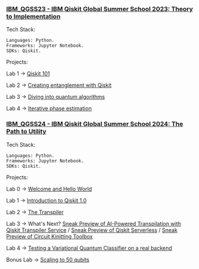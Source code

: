 ### [IBM_QGSS23 - IBM Qiskit Global Summer School 2023: Theory to Implementation](https://github.com/bavba/Quantum_computing/tree/main/IBM_QGSS23)

Tech Stack:
	
	Languages: Python.
	Frameworks: Jupyter Notebook.
	SDKs: Qiskit.

Projects:

Lab 1 -> [Qiskit 101](https://github.com/bavba/Quantum_computing/blob/main/IBM_QGSS23/labs/lab1_qiskit_101.ipynb)

Lab 2 -> [Creating entanglement with Qiskit](https://github.com/bavba/Quantum_computing/blob/main/IBM_QGSS23/labs/lab2_creating_entanglement_with_qiskit.ipynb)

Lab 3 -> [Diving into quantum algorithms](https://github.com/bavba/Quantum_computing/blob/main/IBM_QGSS23/labs/lab3_diving_into_quantum_algorithms.ipynb)

Lab 4 -> [Iterative phase estimation](https://github.com/bavba/Quantum_computing/blob/main/IBM_QGSS23/labs/lab4_iterative_phase_estimation.ipynb)


### [IBM_QGSS24 - IBM Qiskit Global Summer School 2024: The Path to Utility](https://github.com/bavba/Quantum_computing/tree/main/IBM_QGSS24)

Tech Stack:
	
	Languages: Python.
	Frameworks: Jupyter Notebook.
	SDKs: Qiskit.

Projects:

Lab 0 -> [Welcome and Hello World](https://github.com/bavba/Quantum_computing/blob/main/IBM_QGSS24/labs/lab0_welcome_and_hello_world.ipynb)

Lab 1 -> [Introduction to Qiskit 1.0](https://github.com/bavba/Quantum_computing/blob/main/IBM_QGSS24/labs/lab1_introduction_to_qiskit_10.ipynb)

Lab 2 -> [The Transpiler](https://github.com/bavba/Quantum_computing/blob/main/IBM_QGSS24/labs/lab2_the_transpiler.ipynb)

Lab 3 -> What's Next? [Sneak Preview of AI-Powered Transpilation with Qiskit Transpiler Service](https://github.com/bavba/Quantum_computing/blob/main/IBM_QGSS24/labs/lab3_whats_next_I.ipynb) / [Sneak Preview of Qiskit Serverless](https://github.com/bavba/Quantum_computing/blob/main/IBM_QGSS24/labs/lab3_whats_next_II.ipynb) / [Sneak Preview of Circuit Kinitting Toolbox](https://github.com/bavba/Quantum_computing/blob/main/IBM_QGSS24/labs/lab3_whats_next_III.ipynb)

Lab 4 -> [Testing a Variational Quantum Classifier on a real backend](https://github.com/bavba/Quantum_computing/blob/main/IBM_QGSS24/labs/lab4_testing_a_variational_quantum_classifier_on_a_real_backend.ipynb)

Bonus Lab -> [Scaling to 50 qubits](https://github.com/bavba/Quantum_computing/blob/main/IBM_QGSS24/labs/bonuslab_scaling_to_50_qubits.ipynb)



